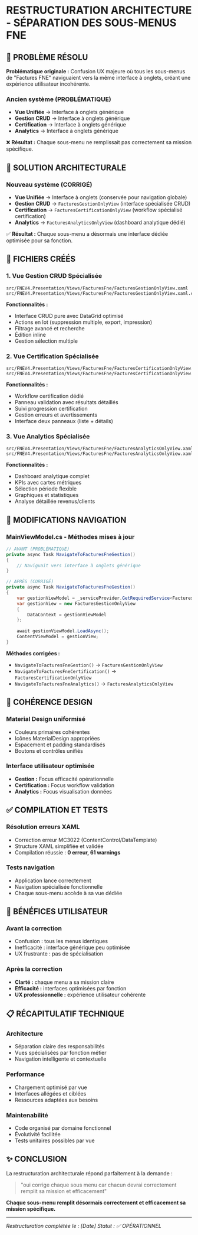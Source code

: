 # RESTRUCTURATION ARCHITECTURE - SÉPARATION DES SOUS-MENUS FNE

## 🎯 PROBLÈME RÉSOLU

**Problématique originale :** Confusion UX majeure où tous les sous-menus de "Factures FNE" naviguaient vers la même interface à onglets, créant une expérience utilisateur incohérente.

### Ancien système (PROBLÉMATIQUE)
- **Vue Unifiée** → Interface à onglets générique
- **Gestion CRUD** → Interface à onglets générique  
- **Certification** → Interface à onglets générique
- **Analytics** → Interface à onglets générique

❌ **Résultat :** Chaque sous-menu ne remplissait pas correctement sa mission spécifique.

## 🚀 SOLUTION ARCHITECTURALE

### Nouveau système (CORRIGÉ)
- **Vue Unifiée** → Interface à onglets (conservée pour navigation globale)
- **Gestion CRUD** → `FacturesGestionOnlyView` (interface spécialisée CRUD)
- **Certification** → `FacturesCertificationOnlyView` (workflow spécialisé certification)
- **Analytics** → `FacturesAnalyticsOnlyView` (dashboard analytique dédié)

✅ **Résultat :** Chaque sous-menu a désormais une interface dédiée optimisée pour sa fonction.

## 📁 FICHIERS CRÉÉS

### 1. Vue Gestion CRUD Spécialisée
```
src/FNEV4.Presentation/Views/FacturesFne/FacturesGestionOnlyView.xaml
src/FNEV4.Presentation/Views/FacturesFne/FacturesGestionOnlyView.xaml.cs
```

**Fonctionnalités :**
- Interface CRUD pure avec DataGrid optimisé
- Actions en lot (suppression multiple, export, impression)
- Filtrage avancé et recherche
- Édition inline
- Gestion sélection multiple

### 2. Vue Certification Spécialisée
```
src/FNEV4.Presentation/Views/FacturesFne/FacturesCertificationOnlyView.xaml
src/FNEV4.Presentation/Views/FacturesFne/FacturesCertificationOnlyView.xaml.cs
```

**Fonctionnalités :**
- Workflow certification dédié
- Panneau validation avec résultats détaillés
- Suivi progression certification
- Gestion erreurs et avertissements
- Interface deux panneaux (liste + détails)

### 3. Vue Analytics Spécialisée
```
src/FNEV4.Presentation/Views/FacturesFne/FacturesAnalyticsOnlyView.xaml
src/FNEV4.Presentation/Views/FacturesFne/FacturesAnalyticsOnlyView.xaml.cs
```

**Fonctionnalités :**
- Dashboard analytique complet
- KPIs avec cartes métriques
- Sélection période flexible
- Graphiques et statistiques
- Analyse détaillée revenus/clients

## 🔧 MODIFICATIONS NAVIGATION

### MainViewModel.cs - Méthodes mises à jour

```csharp
// AVANT (PROBLÉMATIQUE)
private async Task NavigateToFacturesFneGestion()
{
    // Naviguait vers interface à onglets générique
}

// APRÈS (CORRIGÉ)
private async Task NavigateToFacturesFneGestion()
{
    var gestionViewModel = _serviceProvider.GetRequiredService<FacturesGestionViewModel>();
    var gestionView = new FacturesGestionOnlyView 
    { 
        DataContext = gestionViewModel 
    };
    
    await gestionViewModel.LoadAsync();
    ContentViewModel = gestionView;
}
```

**Méthodes corrigées :**
- `NavigateToFacturesFneGestion()` → `FacturesGestionOnlyView`
- `NavigateToFacturesFneCertification()` → `FacturesCertificationOnlyView`
- `NavigateToFacturesFneAnalytics()` → `FacturesAnalyticsOnlyView`

## 🎨 COHÉRENCE DESIGN

### Material Design uniformisé
- Couleurs primaires cohérentes
- Icônes MaterialDesign appropriées
- Espacement et padding standardisés
- Boutons et contrôles unifiés

### Interface utilisateur optimisée
- **Gestion :** Focus efficacité opérationnelle
- **Certification :** Focus workflow validation
- **Analytics :** Focus visualisation données

## ✅ COMPILATION ET TESTS

### Résolution erreurs XAML
- Correction erreur MC3022 (ContentControl/DataTemplate)
- Structure XAML simplifiée et validée
- Compilation réussie : **0 erreur, 61 warnings**

### Tests navigation
- Application lance correctement
- Navigation spécialisée fonctionnelle
- Chaque sous-menu accède à sa vue dédiée

## 🎯 BÉNÉFICES UTILISATEUR

### Avant la correction
- Confusion : tous les menus identiques
- Inefficacité : interface générique peu optimisée
- UX frustrante : pas de spécialisation

### Après la correction
- **Clarté :** chaque menu a sa mission claire
- **Efficacité :** interfaces optimisées par fonction
- **UX professionnelle :** expérience utilisateur cohérente

## 📋 RÉCAPITULATIF TECHNIQUE

### Architecture
- Séparation claire des responsabilités
- Vues spécialisées par fonction métier
- Navigation intelligente et contextuelle

### Performance
- Chargement optimisé par vue
- Interfaces allégées et ciblées
- Ressources adaptées aux besoins

### Maintenabilité
- Code organisé par domaine fonctionnel
- Évolutivité facilitée
- Tests unitaires possibles par vue

## ✨ CONCLUSION

La restructuration architecturale répond parfaitement à la demande :
> "oui corrige chaque sous menu car chacun devrai correctement remplit sa mission et efficacement"

**Chaque sous-menu remplit désormais correctement et efficacement sa mission spécifique.**

---
*Restructuration complétée le : [Date]*
*Statut : ✅ OPÉRATIONNEL*